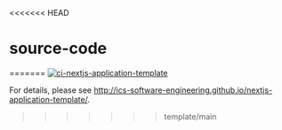 <<<<<<< HEAD
# source-code
=======
[![ci-nextjs-application-template](https://github.com/ics-software-engineering/nextjs-application-template/actions/workflows/ci.yml/badge.svg)](https://github.com/ics-software-engineering/nextjs-application-template/actions/workflows/ci.yml)

For details, please see http://ics-software-engineering.github.io/nextjs-application-template/.
>>>>>>> template/main
